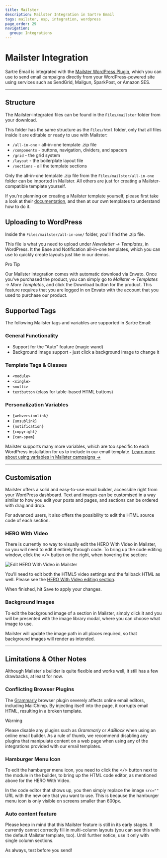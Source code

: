 ```yaml
---
title: Mailster
description: Mailster Integration in Sartre Email
tags: mailster, esp, integration, wordpress
page_order: 29
navigation:
  group: Integrations
---
```


# Mailster Integration

Sartre Email is integrated with the [Mailster WordPress Plugin](https://codecanyon.net/item/mailster-email-newsletter-plugin-for-wordpress/3078294?ref=thememountain), which you can use to send email campaigns directly from your WordPress-powered site using services such as SendGrid, Mailgun, SparkPost, or Amazon SES.

---

## Structure

The Mailster-integrated files can be found in the `Files/mailster` folder from your download.

This folder has the same structure as the `Files/html` folder, only that all files inside it are editable or ready to use with Mailster:

- `/all-in-one` - all-in-one template .zip file
- `/components` - buttons, navigation, dividers, and spacers
- `/grid` - the grid system
- `/layout` - the boilerplate layout file
- `/sections` - all the template sections

Only the all-in-one template .zip file from the `Files/mailster/all-in-one` folder can be imported in Mailster. All others are just for creating a Mailster-compatible template yourself.

If you're planning on creating a Mailster template yourself, please first take a look at their [documentation](https://docs.revaxarts.com/mailstertemplates/), and then at our own templates to understand how to do it.

## Uploading to WordPress

Inside the `Files/mailster/all-in-one/` folder, you'll find the .zip file.

This file is what you need to upload under *Newsletter &rarr; Templates*, in WordPress. It the Base and Notification all-in-one templates, which you can use to quickly create layouts just like in our demos.


<div class="bg-blue-lightest border-l-4 border-blue p-4 mb-4" role="alert">
  <p class="font-sans font-bold m-0 text-md text-blue-dark">Pro Tip</p>
  <p class="m-0 text-md text-blue-dark">Our Mailster integration comes with automatic download via Envato. Once you've purchased the product, you can simply go to <em>Mailster &rarr; Templates &rarr; More Templates</em>, and click the Download button for the product. This feature requires that you are logged in on Envato with the account that you used to purchase our product.</p>
</div>

## Supported Tags

The following Mailster tags and variables are supported in Sartre Email:

### General Functionality

- Support for the "Auto" feature (magic wand)
- Background image support - just click a background image to change it

### Template Tags & Classes

- `<module>`
- `<single>`
- `<multi>`
- `textbutton` (class for table-based HTML buttons)

### Personalization Variables

- `{webversionlink}`
- `{unsublink}`
- `{notification}`
- `{copyright}`
- `{can-spam}`

Mailster supports many more variables, which are too specific to each WordPress installation for us to include in our email template. [Learn more about using variables in Mailster campaigns &rarr;](https://kb.mailster.co/tags-in-mailster/)

---

## Customisation

Mailster offers a solid and easy-to-use email builder, accessible right from your WordPress dashboard. Text and images can be customised in a way similar to how you edit your posts and pages, and sections can be ordered with drag and drop.

For advanced users, it also offers the possibility to edit the HTML source code of each section.

### HERO With Video

There is currently no way to visually edit the HERO With Video in Mailster, so you will need to edit it entirely through code. To bring up the code editing window, click the <kbd></></kbd> button on the right, when hovering the section:

![Edit HERO With Video in Mailster](/img/email/sartre/integrations/mailster/hero-video-codeview-btn.jpg)

You'll need to edit both the HTML5 video settings and the fallback HTML as well. Please see the [HERO With Video editing section](../sartre/hero/#video-hero-editing).

When finished, hit Save to apply your changes.

### Background Images

To edit the background image of a section in Mailster, simply click it and you will be presented with the image library modal, where you can choose what image to use.

Mailster will update the image path in all places required, so that background images will render as intended.

---

## Limitations & Other Notes

Although Mailster's builder is quite flexible and works well, it still has a few drawbacks, at least for now.

### Conflicting Browser Plugins

The [Grammarly](https://www.grammarly.com/) browser plugin severely affects online email editors, including MailChimp. By injecting itself into the page, it corrupts email HTML, resulting in a broken template.

<div class="bg-orange-lightest border-l-4 border-orange p-4 mb-4" role="alert">
  <p class="font-sans font-bold m-0 text-md text-orange-dark">Warning</p>
  <p class="m-0 text-md text-orange-dark">Please disable any plugins such as <em>Grammarly</em> or <em>AdBlock</em> when using an online email builder. As a rule of thumb, we recommend disabling any plugins that manipulate content on a web page when using any of the integrations provided with our email templates.</p>
</div>

### Hamburger Menu Icon

To edit the hamburger menu icon, you need to click the <kbd></></kbd> button next to the module in the builder, to bring up the HTML code editor, as mentioned above for the HERO With Video.

In the code editor that shows up, you then simply replace the image `src=""` URL with the new one that you want to use. This is because the hamburger menu icon is only visible on screens smaller than 600px.

### Auto content feature

Please keep in mind that this Mailster feature is still in its early stages. It currently cannot correctly fill in multi-column layouts (you can see this with the default Mailster template, too). Until further notice, use it only with single column sections.

As always, test before you send!

